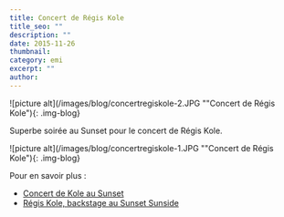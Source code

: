 ```yaml
---
title: Concert de Régis Kole
title_seo: ""
description: ""
date: 2015-11-26
thumbnail:
category: emi
excerpt: ""
author:
---
```

![picture alt](/images/blog/concertregiskole-2.JPG ""Concert de Régis Kole"){: .img-blog}

Superbe soirée au Sunset pour le concert de Régis Kole.

![picture alt](/images/blog/concertregiskole-1.JPG ""Concert de Régis Kole"){: .img-blog}

Pour en savoir plus :

- [Concert de Kole au Sunset](http://www.sunset-sunside.com/2015/11/artiste/1940/)
- [Régis Kole, backstage au Sunset Sunside](https://slate.adobe.com/a/4D69v/)
